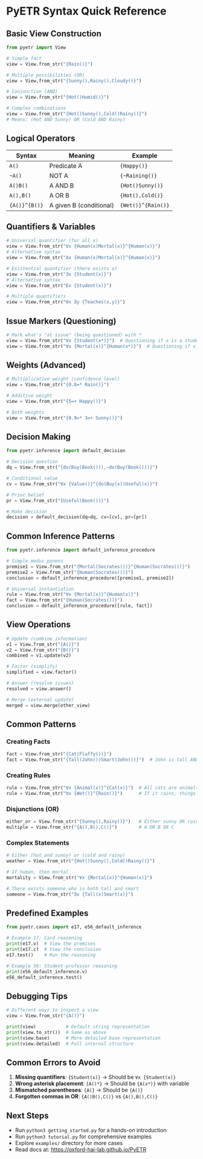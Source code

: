 # PyETR Syntax Quick Reference

## Basic View Construction

```python
from pyetr import View

# Simple fact
view = View.from_str("{Rain()}")

# Multiple possibilities (OR)
view = View.from_str("{Sunny(),Rainy(),Cloudy()}")

# Conjunction (AND)
view = View.from_str("{Hot()Humid()}")

# Complex combinations
view = View.from_str("{Hot()Sunny(),Cold()Rainy()}")
# Means: (Hot AND Sunny) OR (Cold AND Rainy)
```

## Logical Operators

| Syntax | Meaning | Example |
|--------|---------|---------|
| `A()` | Predicate A | `{Happy()}` |
| `~A()` | NOT A | `{~Raining()}` |
| `A()B()` | A AND B | `{Hot()Sunny()}` |
| `A(),B()` | A OR B | `{Hot(),Cold()}` |
| `{A()}^{B()}` | A given B (conditional) | `{Wet()}^{Rain()}` |

## Quantifiers & Variables

```python
# Universal quantifier (for all x)
view = View.from_str("∀x {Human(x)Mortal(x)}^{Human(x)}")
# Alternative syntax
view = View.from_str("Ax {Human(x)Mortal(x)}^{Human(x)}")

# Existential quantifier (there exists x)  
view = View.from_str("∃x {Student(x)}")
# Alternative syntax
view = View.from_str("Ex {Student(x)}")

# Multiple quantifiers
view = View.from_str("∀x ∃y {Teaches(x,y)}")
```

## Issue Markers (Questioning)

```python
# Mark what's "at issue" (being questioned) with *
view = View.from_str("∀x {Student(x*)}")  # Questioning if x is a student
view = View.from_str("∀x {Mortal(x)}^{Human(x*)}")  # Questioning if x is human
```

## Weights (Advanced)

```python
# Multiplicative weight (confidence level)
view = View.from_str("{0.8=* Rain()}")

# Additive weight  
view = View.from_str("{5=+ Happy()}")

# Both weights
view = View.from_str("{0.9=* 3=+ Sunny()}")
```

## Decision Making

```python
from pyetr.inference import default_decision

# Decision question
dq = View.from_str("{do(Buy(Book())),~do(Buy(Book()))}")

# Conditional value
cv = View.from_str("∀x {Value()}^{do(Buy(x))Useful(x)}")

# Prior belief
pr = View.from_str("{Useful(Book())}")

# Make decision
decision = default_decision(dq=dq, cv=[cv], pr=[pr])
```

## Common Inference Patterns

```python
from pyetr.inference import default_inference_procedure

# Simple modus ponens
premise1 = View.from_str("{Mortal(Socrates())}^{Human(Socrates())}")
premise2 = View.from_str("{Human(Socrates())}")
conclusion = default_inference_procedure([premise1, premise2])

# Universal instantiation
rule = View.from_str("∀x {Mortal(x)}^{Human(x)}")
fact = View.from_str("{Human(Socrates())}")
conclusion = default_inference_procedure([rule, fact])
```

## View Operations

```python
# Update (combine information)
v1 = View.from_str("{A()}")
v2 = View.from_str("{B()}")
combined = v1.update(v2)

# Factor (simplify)
simplified = view.factor()

# Answer (resolve issues)
resolved = view.answer()

# Merge (external update)
merged = view.merge(other_view)
```

## Common Patterns

### Creating Facts
```python
fact = View.from_str("{Cat(Fluffy())}")
fact = View.from_str("{Tall(John())Smart(John())}")  # John is tall AND smart
```

### Creating Rules
```python
rule = View.from_str("∀x {Animal(x)}^{Cat(x)}")  # All cats are animals
rule = View.from_str("∀x {Wet()}^{Rain()}")      # If it rains, things get wet
```

### Disjunctions (OR)
```python
either_or = View.from_str("{Sunny(),Rainy()}")   # Either sunny OR rainy
multiple = View.from_str("{A(),B(),C()}")        # A OR B OR C
```

### Complex Statements
```python
# Either (hot and sunny) or (cold and rainy)
weather = View.from_str("{Hot()Sunny(),Cold()Rainy()}")

# If human, then mortal
mortality = View.from_str("∀x {Mortal(x)}^{Human(x)}")

# There exists someone who is both tall and smart
someone = View.from_str("∃x {Tall(x)Smart(x)}")
```

## Predefined Examples

```python
from pyetr.cases import e17, e56_default_inference

# Example 17: Card reasoning
print(e17.v)  # View the premises
print(e17.c)  # View the conclusion
e17.test()    # Run the reasoning

# Example 56: Student-professor reasoning
print(e56_default_inference.v)
e56_default_inference.test()
```

## Debugging Tips

```python
# Different ways to inspect a view
view = View.from_str("{A()}")

print(view)           # Default string representation
print(view.to_str())  # Same as above
print(view.base)      # More detailed base representation
print(view.detailed)  # Full internal structure
```

## Common Errors to Avoid

1. **Missing quantifiers**: `{Student(x)}` → Should be `∀x {Student(x)}`
2. **Wrong asterisk placement**: `{A()*}` → Should be `{A(x*)}` with variable
3. **Mismatched parentheses**: `{A(}` → Should be `{A()}`
4. **Forgotten commas in OR**: `{A()B(),C()}` vs `{A(),B(),C()}`

## Next Steps

- Run `python3 getting_started.py` for a hands-on introduction
- Run `python3 tutorial.py` for comprehensive examples  
- Explore `examples/` directory for more cases
- Read docs at: https://oxford-hai-lab.github.io/PyETR 